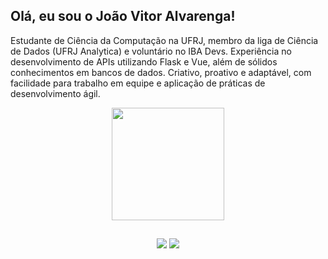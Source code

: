 ## Olá, eu sou o João Vitor Alvarenga!

Estudante de Ciência da Computação na UFRJ, membro da liga de Ciência de Dados (UFRJ Analytica) e voluntário no IBA Devs. Experiência no desenvolvimento de APIs utilizando Flask e Vue, além de sólidos conhecimentos em bancos de dados. Criativo, proativo e adaptável, com facilidade para trabalho em equipe e aplicação de práticas de desenvolvimento ágil. <br>


<div align="center">
  <a href="https://github.com/alvarengajv">
  <img height="180em" src="https://github-readme-stats.vercel.app/api/top-langs/?username=alvarengajv&layout=compact&langs_count=7&theme=dark"/>
</div>
  
 ##
  
  <div align="center"> 
  <a href = "mailto:joaovla@dcc.ufrj.br"><img src="https://img.shields.io/badge/-Gmail-%23333?style=for-the-badge&logo=gmail&logoColor=white" target="_blank"></a>
  <a href="[https://www.linkedin.com/in/jo%C3%A3o-vitor-lopes-alvarenga-bb78591a4/](https://www.linkedin.com/in/alvarengajv/)" target="_blank"><img src="https://img.shields.io/badge/-LinkedIn-%230077B5?style=for-the-badge&logo=linkedin&logoColor=white" target="_blank"></a> 
